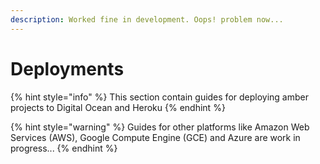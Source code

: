 ```yaml
---
description: Worked fine in development. Oops! problem now...
---
```


# Deployments

{% hint style="info" %}
This section contain guides for deploying amber projects to Digital Ocean and Heroku
{% endhint %}

{% hint style="warning" %}
Guides for other platforms like Amazon Web Services \(AWS\), Google Compute Engine \(GCE\) and Azure are work in progress...
{% endhint %}

